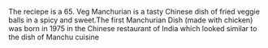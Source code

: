 The reciepe is a 65. Veg Manchurian is a tasty Chinese dish of fried veggie balls in a spicy and sweet.The first Manchurian Dish (made with chicken) was born in 1975 in the Chinese restaurant of India which looked similar to the dish of Manchu cuisine